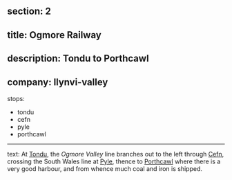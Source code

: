 section: 2
----
title: Ogmore Railway
----
description: Tondu to Porthcawl
----
company: llynvi-valley
----
stops:
- tondu
- cefn
- pyle
- porthcawl
----
text: At [Tondu](/stations/tondu), the *Ogmore Valley* line branches out to the left through [Cefn](/stations/cefn), crossing the South Wales line at [Pyle](/stations/pyle), thence to [Porthcawl](/stations/porthcawl) where there is a very good harbour, and from whence much coal and iron is shipped.
